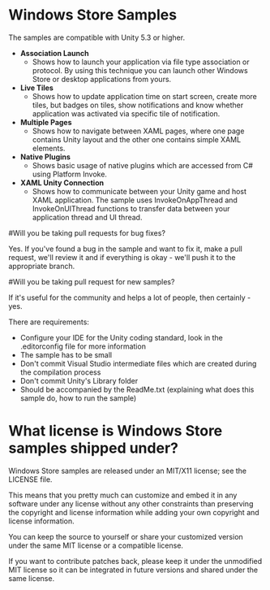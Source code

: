 # Windows Store Samples

The samples are compatible with Unity 5.3 or higher. 

* **Association Launch**
    * Shows how to launch your application via file type association or protocol. By using this technique you can launch other Windows Store or desktop applications from yours.
* **Live Tiles**
    * Shows how to update application time on start screen, create more tiles, but badges on tiles, show notifications and know whether application was activated via specific tile of notification.
* **Multiple Pages**
    * Shows how to navigate between XAML pages, where one page contains Unity layout and the other one contains simple XAML elements.
* **Native Plugins**
    * Shows basic usage of native plugins which are accessed from C# using Platform Invoke.
* **XAML Unity Connection**
    * Shows how to communicate between your Unity game and host XAML application. The sample uses InvokeOnAppThread and InvokeOnUIThread functions to transfer data between your application thread and UI thread.


#Will you be taking pull requests for bug fixes?

Yes. If you've found a bug in the sample and want to fix it, make a pull request, we'll review it and if everything is okay - we'll push it to the appropriate branch.

#Will you be taking pull request for new samples?

If it's useful for the community and helps a lot of people, then certainly - yes. 

There are requirements:

* Configure your IDE for the Unity coding standard, look in the .editorconfig file for more information
* The sample has to be small
* Don't commit Visual Studio intermediate files which are created during the compilation process
* Don't commit Unity's Library folder
* Should be accompanied by the ReadMe.txt (explaining what does this sample do, how to run the sample)

# What license is Windows Store samples shipped under?

Windows Store samples are released under an MIT/X11 license; see the LICENSE file.

This means that you pretty much can customize and embed it in any software under any license without any other constraints than preserving the copyright and license information while adding your own copyright and license information.

You can keep the source to yourself or share your customized version under the same MIT license or a compatible license.

If you want to contribute patches back, please keep it under the unmodified MIT license so it can be integrated in future versions and shared under the same license.